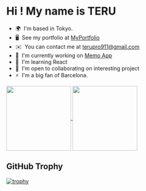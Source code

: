 Hi ! [](https://user-images.githubusercontent.com/18350557/176309783-0785949b-9127-417c-8b55-ab5a4333674e.gif) My name is TERU
============================================================================================================================

*   🌍  I'm based in Tokyo.
*   🖥️  See my portfolio at [MyPortfolio](http://github.com/terupro/portfolio)
*   ✉️  You can contact me at [terupro911@gmail.com](mailto:terupro911@gmail.com)
*   🚀  I'm currently working on [Memo App](http://apps.apple.com/jp/app/%E3%83%9D%E3%82%A4%E3%83%A1%E3%83%A2-%E3%82%B7%E3%83%B3%E3%83%97%E3%83%AB%E3%81%A7%E4%BD%BF%E3%81%84%E3%82%84%E3%81%99%E3%81%84%E3%83%A1%E3%83%A2%E3%82%A2%E3%83%97%E3%83%AA/id1622358239?l=en)
*   🧠  I'm learning React
*   🤝  I'm open to collaborating on interesting project
*   ⚡  I'm a big fan of Barcelona.


<a href="https://github.com/terupro">
  <img align="center" height="170px" src="https://github-readme-stats.vercel.app/api?username=terupro&count_private=true&show_icons=true&theme=dracula" />
</a>
<a href="https://github.com/terupro">
  <img align="center" height="170px" src="https://github-readme-stats.vercel.app/api/top-langs/?username=terupro&layout=compact&theme=dracula" />
</a>


## GitHub Trophy

[![trophy](https://github-profile-trophy.vercel.app/?username=terupro&theme=onedark&column=7)](https://github.com/terupro/github-profile-trophy)




